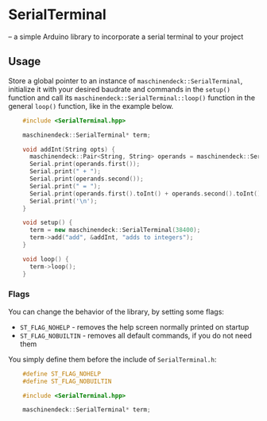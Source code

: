 # SerialTerminal
– a simple Arduino library to incorporate a serial terminal to your project

## Usage
Store a global pointer to an instance of `maschinendeck::SerialTerminal`, initialize it with your desired baudrate and commands in the `setup()` function and call its `maschinendeck::SerialTerminal::loop()` function in the general `loop()` function, like in the example below.

```c++
	#include <SerialTerminal.hpp>

	maschinendeck::SerialTerminal* term;

	void addInt(String opts) {
	  maschinendeck::Pair<String, String> operands = maschinendeck::SerialTerminal::ParseCommand(opts);
	  Serial.print(operands.first());
	  Serial.print(" + ");
	  Serial.print(operands.second());
	  Serial.print(" = ");
	  Serial.print(operands.first().toInt() + operands.second().toInt());
	  Serial.print('\n');
	}

	void setup() {
	  term = new maschinendeck::SerialTerminal(38400);
	  term->add("add", &addInt, "adds to integers");
	}

	void loop() {
	  term->loop();
	}
```
### Flags
You can change the behavior of the library, by setting some flags:

* `ST_FLAG_NOHELP` - removes the help screen normally printed on startup
* `ST_FLAG_NOBUILTIN` - removes all default commands, if you do not need them

You simply define them before the include of `SerialTerminal.h`:

```c++
	#define ST_FLAG_NOHELP
	#define ST_FLAG_NOBUILTIN

	#include <SerialTerminal.hpp>

	maschinendeck::SerialTerminal* term;
```
